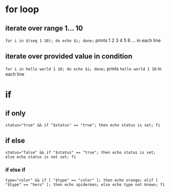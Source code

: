 # for loop

## iterate over range 1... 10
`for i in $(seq 1 10); do echo $i; done;`
prints 1 2 3 4 5 6 ... in each line

## iterate over provided value in condition
`for i in hello world 1 10; do echo $i; done;`
prints `hello world 1 10` in each line

# if

## if only
`status="true" && if "$status" == "true"; then echo status is set; fi`

## if else
`status="false" && if "$status" == "true"; then echo status is set; else echo status is not set; fi`

### if else if
`type="color" && if [ "$type" == "color" ]; then echo orange; elif [ "$type" == "hero" ]; then echo spiderman; else echo type not known; fi`
